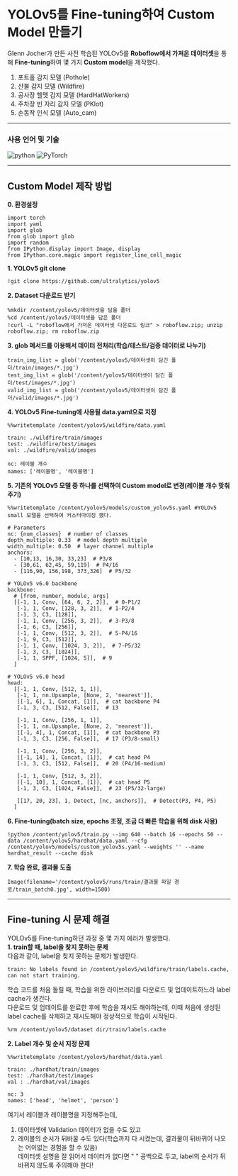 # YOLOv5를 Fine-tuning하여 Custom Model 만들기
Glenn Jocher가 만든 사전 학습된 YOLOv5를 **Roboflow에서 가져온 데이터셋**을 통해 **Fine-tuning**하여 몇 가지 **Custom model**을 제작했다.
1. 포트홀 감지 모델 (Pothole)
2. 산불 감지 모델 (Wildfire)
3. 공사장 헬멧 감지 모델 (HardHatWorkers)
4. 주차장 빈 자리 감지 모델 (PKlot)
5. 손동작 인식 모델 (Auto_cam)
***

### 사용 언어 및 기술
![python](https://img.shields.io/badge/Python-3776AB?style=for-the-badge&logo=python&logoColor=white)
![PyTorch](https://img.shields.io/badge/PyTorch-%23EE4C2C.svg?style=for-the-badge&logo=PyTorch&logoColor=white)
***

## Custom Model 제작 방법
**0. 환경설정**
  ```
  import torch
  import yaml
  import glob
  from glob import glob
  import random
  from IPython.display import Image, display
  from IPython.core.magic import register_line_cell_magic
  ```   
**1. YOLOv5 git clone**
  ```
  !git clone https://github.com/ultralytics/yolov5
  ```
**2. Dataset 다운로드 받기**
  ```
  %mkdir /content/yolov5/데이터셋을 담을 폴더
  %cd /content/yolov5/데이터셋을 담은 폴더
  !curl -L "roboflow에서 가져온 데이터셋 다운로드 링크" > roboflow.zip; unzip roboflow.zip; rm roboflow.zip
  ```
**3. glob 메서드를 이용해서 데이터 전처리(학습/테스트/검증 데이터로 나누기)**
  ```
  train_img_list = glob('/content/yolov5/데이터셋이 담긴 폴더/train/images/*.jpg')
  test_img_list = glob('/content/yolov5/데이터셋이 담긴 폴더/test/images/*.jpg')
  valid_img_list = glob('/content/yolov5/데이터셋이 담긴 폴더/valid/images/*.jpg')
  ```
**4. YOLOv5 Fine-tuning에 사용될 data.yaml으로 지정**
  ```
  %%writetemplate /content/yolov5/wildfire/data.yaml
  
  train: ./wildfire/train/images
  test: ./wildfire/test/images
  val: ./wildfire/valid/images
  
  nc: 레이블 개수
  names: ['레이블명', '레이블명']
  ```
**5. 기존의 YOLOv5 모델 중 하나를 선택하여 Custom model로 변경(레이블 개수 맞춰주기)**
  ```
  %%writetemplate /content/yolov5/models/custom_yolov5s.yaml #YOLOv5 small 모델을 선택하여 커스터마이징 했다. 
  
  # Parameters
  nc: {num_classes}  # number of classes
  depth_multiple: 0.33  # model depth multiple
  width_multiple: 0.50  # layer channel multiple
  anchors:
    - [10,13, 16,30, 33,23]  # P3/8
    - [30,61, 62,45, 59,119]  # P4/16
    - [116,90, 156,198, 373,326]  # P5/32
  
  # YOLOv5 v6.0 backbone
  backbone:
    # [from, number, module, args]
    [[-1, 1, Conv, [64, 6, 2, 2]],  # 0-P1/2
     [-1, 1, Conv, [128, 3, 2]],  # 1-P2/4
     [-1, 3, C3, [128]],
     [-1, 1, Conv, [256, 3, 2]],  # 3-P3/8
     [-1, 6, C3, [256]],
     [-1, 1, Conv, [512, 3, 2]],  # 5-P4/16
     [-1, 9, C3, [512]],
     [-1, 1, Conv, [1024, 3, 2]],  # 7-P5/32
     [-1, 3, C3, [1024]],
     [-1, 1, SPPF, [1024, 5]],  # 9
    ]
  
  # YOLOv5 v6.0 head
  head:
    [[-1, 1, Conv, [512, 1, 1]],
     [-1, 1, nn.Upsample, [None, 2, 'nearest']],
     [[-1, 6], 1, Concat, [1]],  # cat backbone P4
     [-1, 3, C3, [512, False]],  # 13
  
     [-1, 1, Conv, [256, 1, 1]],
     [-1, 1, nn.Upsample, [None, 2, 'nearest']],
     [[-1, 4], 1, Concat, [1]],  # cat backbone P3
     [-1, 3, C3, [256, False]],  # 17 (P3/8-small)
  
     [-1, 1, Conv, [256, 3, 2]],
     [[-1, 14], 1, Concat, [1]],  # cat head P4
     [-1, 3, C3, [512, False]],  # 20 (P4/16-medium)
  
     [-1, 1, Conv, [512, 3, 2]],
     [[-1, 10], 1, Concat, [1]],  # cat head P5
     [-1, 3, C3, [1024, False]],  # 23 (P5/32-large)
  
     [[17, 20, 23], 1, Detect, [nc, anchors]],  # Detect(P3, P4, P5)
    ]
  ```
**6. Fine-tuning(batch size, epochs 조정, 조금 더 빠른 학습을 위해 disk 사용)**
  ```
  !python /content/yolov5/train.py --img 640 --batch 16 --epochs 50 --data /content/yolov5/hardhat/data.yaml --cfg /content/yolov5/models/custom_yolov5s.yaml --weights '' --name hardhat_result --cache disk
  ```
**7. 학습 완료, 결과물 도출**
  ```
  Image(filename='/content/yolov5/runs/train/결과물 파일 경로/train_batch0.jpg', width=1500)
  ```
***
## Fine-tuning 시 문제 해결
YOLOv5를 Fine-tuning하던 과정 중 몇 가지 에러가 발생했다. <br>
**1. train할 때, label을 찾지 못하는 문제** <br>
다음과 같이, label을 찾지 못하는 문제가 발생한다. <br>
  ```
  train: No labels found in /content/yolov5/wildfire/train/labels.cache, can not start training.
  ```
학습 코드를 처음 돌릴 때, 학습을 위한 라이브러리를 다운로드 및 업데이트하느라 label cache가 생긴다. <br>
다운로드 및 업데이트를 완료한 후에 학습을 재시도 해야하는데, 이때 처음에 생성된 label cache를 삭제하고 재시도해야 정상적으로 학습이 시작된다. <br>
  ```
  %rm /content/yolov5/dataset dir/train/labels.cache
  ```

**2. Label 개수 및 순서 지정 문제** <br>
  ```
  %%writetemplate /content/yolov5/hardhat/data.yaml
  
  train: ./hardhat/train/images
  test: ./hardhat/test/images
  val : ./hardhat/val/images
  
  nc: 3
  names: ['head', 'helmet', 'person']
  ```
여기서 레이블과 레이블명을 지정해주는데, <br>
1) 데이터셋에 Validation 데이터가 없을 수도 있고 <br>
2) 레이블의 순서가 뒤바꿀 수도 있다(학습까지 다 시켰는데, 결과물이 뒤바뀌어 나오는 어이없는 경험을 할 수 있음) <br>
데이터셋 설명을 잘 읽어서 데이터가 없다면 " " 공백으로 두고, label의 순서가 뒤바뀌지 않도록 주의해야 한다!
